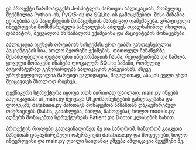   ეს პროექტი წარმოადგენს ჰოსპიტლის მართვის აპლიკაციას, რომელიც შექმნილია Python-ის, PyQt5-ის და SQLite-ის გამოყენებით. მისი მიზანია ექიმებისა და პაციენტების მონაცემების მარტივად დამუშავება. გრაფიკული ინტერფეისი მომხმარებელს საშუალებას აძლევს თვალსაჩინოდ იხილოს, დაამატოს, შეცვალოს ან წაშალოს ექიმებისა და პაციენტების მონაცემები.

  აპლიკაცია იყენებს ორტაბიან სისტემას: ერთ ტაბში განთავსებულია პაციენტების სია, ხოლო მეორეში ექიმების. თითოეულ ჩანაწერზე შესაძლებელია დეტალური ინფორმაციის ჩასმა, რედაქტირება და წაშლა. ყოველი მონაცემი ინახება ლოკალურ SQLite ბაზაში, რომელიც ავტომატურად გენერირდება აპლიკაციის გაშვებისას. ასევე უზრუნველყოფილია მარტივი ვალიდაცია, მაგალითად, ასაკის ველი უნდა შეიცავდეს მხოლოდ რიცხვს.

ტექნიკური სტრუქტურა იყოფა ოთხ ძირითად ფაილად: main.py იწყებს აპლიკაციას; ui_main.py შეიცავს UI კომპონენტების განლაგებასა და ლოგიკას; database.py მართავს მონაცემთა ბაზასთან დაკავშირებულ ოპერაციებს (ჩასმა, განახლება, წაშლა, წამოღება); ხოლო models.py აღწერს მონაცემთა სტრუქტურებს Patient და Doctor კლასების სახით. 

პროექტის როლები გადავინალიწეთ მე და სანდრომ. სანდრომ გააკეთა ბაზებთან დაკავშირებული ოპერაციები database.py და მოდელები, ხოლო ინტერფეისი და main.py ფაილი საიდანაც ეშვება აპლიკაცია შევქმენი მე.
